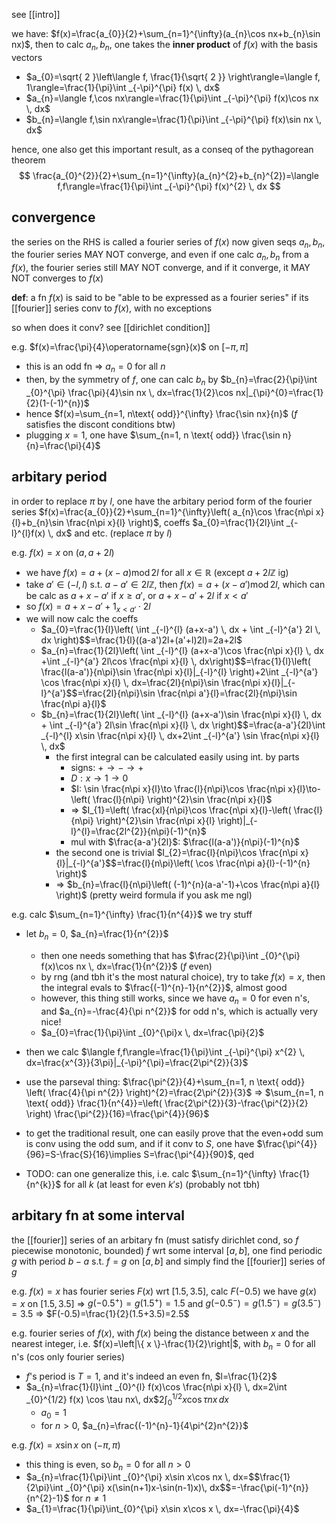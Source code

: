 see [[intro]]

we have: $f(x)=\frac{a_{0}}{2}+\sum_{n=1}^{\infty}(a_{n}\cos nx+b_{n}\sin nx)$, then to calc $a_{n},b_{n}$, one takes the **inner product** of $f(x)$ with the basis vectors
- $a_{0}=\sqrt{ 2 }\left\langle  f, \frac{1}{\sqrt{ 2 }} \right\rangle=\langle f, 1\rangle=\frac{1}{\pi}\int _{-\pi}^{\pi} f(x) \, dx$
- $a_{n}=\langle f,\cos nx\rangle=\frac{1}{\pi}\int _{-\pi}^{\pi} f(x)\cos nx \, dx$
- $b_{n}=\langle f,\sin nx\rangle=\frac{1}{\pi}\int _{-\pi}^{\pi} f(x)\sin nx \, dx$

hence, one also get this important result, as a conseq of the pythagorean theorem
$$
\frac{a_{0}^{2}}{2}+\sum_{n=1}^{\infty}(a_{n}^{2}+b_{n}^{2})=\langle f,f\rangle=\frac{1}{\pi}\int _{-\pi}^{\pi} f(x)^{2} \, dx 
$$

## convergence
the series on the RHS is called a fourier series of $f(x)$
now given seqs $a_{n},b_{n}$, the fourier series MAY NOT converge, and even if one calc $a_{n},b_{n}$ from a $f(x)$, the fourier series still MAY NOT converge, and if it converge, it MAY NOT converges to $f(x)$

**def**: a fn $f(x)$ is said to be "able to be expressed as a fourier series" if its [[fourier]] series conv to $f(x)$, with no exceptions

so when does it conv?
see [[dirichlet condition]]

e.g. $f(x)=\frac{\pi}{4}\operatorname{sgn}(x)$ on $[-\pi,\pi]$
- this is an odd fn => $a_{n}=0$ for all $n$
- then, by the symmetry of $f$, one can calc $b_{n}$ by $b_{n}=\frac{2}{\pi}\int _{0}^{\pi} \frac{\pi}{4}\sin nx \, dx=\frac{1}{2}\cos nx|_{\pi}^{0}=\frac{1}{2}(1-(-1)^{n})$
- hence $f(x)=\sum_{n=1, n\text{ odd}}^{\infty} \frac{\sin nx}{n}$ ($f$ satisfies the discont conditions btw)
- plugging $x=1$, one have $\sum_{n=1, n \text{ odd}} \frac{\sin n}{n}=\frac{\pi}{4}$

## arbitary period

in order to replace $\pi$ by $l$, one have the arbitary period form of the fourier series
$f(x)=\frac{a_{0}}{2}+\sum_{n=1}^{\infty}\left( a_{n}\cos \frac{n\pi x}{l}+b_{n}\sin \frac{n\pi x}{l} \right)$, coeffs $a_{0}=\frac{1}{2l}\int _{-l}^{l}f(x) \, dx$ and etc. (replace $\pi$ by $l$)

e.g. $f(x)=x$ on $(a,a+2l)$
- we have $f(x)=a+(x-a) \operatorname{mod} 2l$ for all $x\in \mathbb{R}$ (except $a+2l\mathbb{Z}$ ig)
- take $a'\in(-l,l)$ s.t. $a-a'\in 2l\mathbb{Z}$, then $f(x)=a+(x-a') \operatorname{mod} 2l$, which can be calc as $a+x-a'$ if $x\geq a'$, or $a+x-a'+2l$ if $x<a'$
- so $f(x)=a+x-a'+1_{x<a'}\cdot 2l$
- we will now calc the coeffs
	- $a_{0}=\frac{1}{l}\left( \int _{-l}^{l} (a+x-a') \, dx + \int _{-l}^{a'} 2l \, dx \right)$$=\frac{1}{l}((a-a')2l+(a'+l)2l)=2a+2l$
	- $a_{n}=\frac{1}{2l}\left( \int _{-l}^{l} (a+x-a')\cos \frac{n\pi x}{l} \, dx +\int _{-l}^{a'} 2l\cos \frac{n\pi x}{l} \, dx\right)$$=\frac{1}{l}\left( \frac{l(a-a')}{n\pi}\sin \frac{n\pi x}{l}|_{-l}^{l} \right)+2\int _{-l}^{a'} \cos \frac{n\pi x}{l} \, dx=\frac{2l}{n\pi}\sin \frac{n\pi x}{l}|_{-l}^{a'}$$=\frac{2l}{n\pi}\sin \frac{n\pi a'}{l}=\frac{2l}{n\pi}\sin \frac{n\pi a}{l}$
	- $b_{n}=\frac{1}{2l}\left( \int _{-l}^{l} (a+x-a')\sin \frac{n\pi x}{l} \, dx + \int _{-l}^{a'} 2l\sin \frac{n\pi x}{l} \, dx \right)$$=\frac{a-a'}{2l}\int _{-l}^{l}  x\sin \frac{n\pi x}{l} \, dx+2\int _{-l}^{a'} \sin \frac{n\pi x}{l} \, dx$
		- the first integral can be calculated easily using int. by parts
			- signs: $+ \to - \to +$
			- $D: x\to 1\to 0$
			- $I: \sin \frac{n\pi x}{l}\to \frac{l}{n\pi}\cos \frac{n\pi x}{l}\to-\left( \frac{l}{n\pi} \right)^{2}\sin \frac{n\pi x}{l}$
			- => $I_{1}=\left( \frac{xl}{n\pi}\cos \frac{n\pi x}{l}-\left( \frac{l}{n\pi} \right)^{2}\sin \frac{n\pi x}{l} \right)|_{-l}^{l}=\frac{2l^{2}}{n\pi}(-1)^{n}$
			- mul with $\frac{a-a'}{2l}$: $\frac{l(a-a')}{n\pi}(-1)^{n}$
		- the second one is trivial $I_{2}=\frac{l}{n\pi}\cos \frac{n\pi x}{l}|_{-l}^{a'}$$=\frac{l}{n\pi}\left( \cos \frac{n\pi a}{l}-(-1)^{n} \right)$
		- => $b_{n}=\frac{l}{n\pi}\left( (-1)^{n}(a-a'-1)+\cos \frac{n\pi a}{l} \right)$
(pretty weird formula if you ask me ngl)

e.g. calc $\sum_{n=1}^{\infty} \frac{1}{n^{4}}$
we try stuff
- let $b_{n}=0$, $a_{n}=\frac{1}{n^{2}}$
	- then one needs something that has $\frac{2}{\pi}\int _{0}^{\pi} f(x)\cos nx \, dx=\frac{1}{n^{2}}$ ($f$ even)
	- by rng (and tbh it's the most natural choice), try to take $f(x)=x$, then the integral evals to $\frac{(-1)^{n}-1}{n^{2}}$, almost good
	- however, this thing still works, since we have $a_{n}=0$ for even n's, and $a_{n}=-\frac{4}{\pi n^{2}}$ for odd n's, which is actually very nice!
	- $a_{0}=\frac{1}{\pi}\int _{0}^{\pi}x \, dx=\frac{\pi}{2}$
- then we calc $\langle f,f\rangle=\frac{1}{\pi}\int _{-\pi}^{\pi} x^{2} \, dx=\frac{x^{3}}{3\pi}|_{-\pi}^{\pi}=\frac{2\pi^{2}}{3}$
- use the parseval thing: $\frac{\pi^{2}}{4}+\sum_{n=1, n \text{ odd}} \left( \frac{4}{\pi n^{2}} \right)^{2}=\frac{2\pi^{2}}{3}$ => $\sum_{n=1, n \text{ odd}} \frac{1}{n^{4}}=\left( \frac{2\pi^{2}}{3}-\frac{\pi^{2}}{2} \right) \frac{\pi^{2}}{16}=\frac{\pi^{4}}{96}$
- to get the traditional result, one can easily prove that the even+odd sum is conv using the odd sum, and if it conv to $S$, one have $\frac{\pi^{4}}{96}=S-\frac{S}{16}\implies S=\frac{\pi^{4}}{90}$, qed

- TODO: can one generalize this, i.e. calc $\sum_{n=1}^{\infty} \frac{1}{n^{k}}$ for all $k$ (at least for even $k's$) (probably not tbh)

## arbitary fn at some interval
the [[fourier]] series of an arbitary fn (must satisfy dirichlet cond, so $f$ piecewise monotonic, bounded) $f$ wrt some interval $[a,b]$, one find periodic $g$ with period $b-a$ s.t. $f=g$ on $[a,b]$ and simply find the [[fourier]] series of $g$

e.g. $f(x)=x$ has fourier series $F(x)$ wrt $[1.5, 3.5]$, calc $F(-0.5)$
we have $g(x)=x$ on $[1.5, 3.5]$ => $g(-0.5^{+})=g(1.5^{+})=1.5$ and $g(-0.5^{-})=g(1.5^{-})=g(3.5^{-})=3.5$ => $F(-0.5)=\frac{1}{2}(1.5+3.5)=2.5$

e.g. fourier series of $f(x)$, with $f(x)$ being the distance between $x$ and the nearest integer, i.e. $f(x)=\left|\{ x \}-\frac{1}{2}\right|$, with $b_{n}=0$ for all n's (cos only fourier series)
- $f$'s period is $T=1$, and it's indeed an even fn, $l=\frac{1}{2}$
- $a_{n}=\frac{1}{l}\int _{0}^{l} f(x)\cos \frac{n\pi x}{l} \, dx=2\int _{0}^{1/2} f(x) \cos \tau nx\, dx$$2\int _{0}^{1/2} x\cos \tau nx \, dx$
	- $a_{0}=1$
	- for $n>0$, $a_{n}=\frac{(-1)^{n}-1}{4\pi^{2}n^{2}}$

e.g. $f(x)=x\sin x$ on $(-\pi,\pi)$
- this thing is even, so $b_{n}=0$ for all $n>0$
- $a_{n}=\frac{1}{\pi}\int _{0}^{\pi} x\sin x\cos nx \, dx=$$\frac{1}{2\pi}\int _{0}^{\pi} x(\sin(n+1)x-\sin(n-1)x)\, dx$$=-\frac{\pi(-1)^{n}}{n^{2}-1}$ for $n\neq 1$
- $a_{1}=\frac{1}{\pi}\int_{0}^{\pi} x\sin x\cos x \, dx=-\frac{\pi}{4}$


